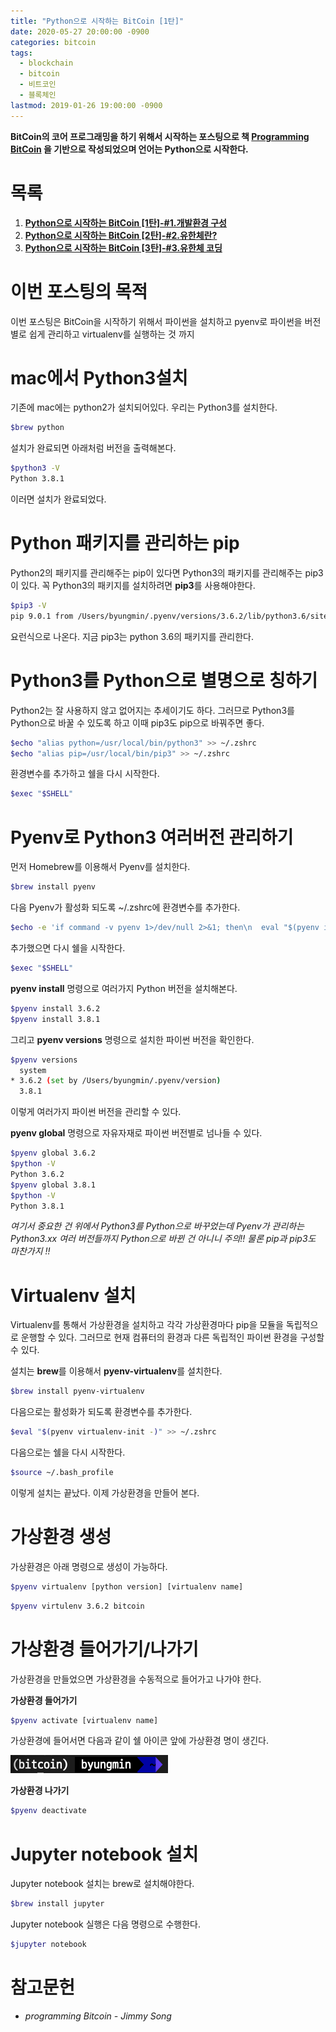 ```yaml
---
title: "Python으로 시작하는 BitCoin [1탄]"
date: 2020-05-27 20:00:00 -0900
categories: bitcoin
tags: 
  - blockchain
  - bitcoin
  - 비트코인
  - 블록체인
lastmod: 2019-01-26 19:00:00 -0900
---
```


**BitCoin의 코어 프로그래밍을 하기 위해서 시작하는 포스팅으로 책 [Programming BitCoin](https://book.naver.com/bookdb/book_detail.nhn?bid=16242884) 을 기반으로 작성되었으며 언어는 Python으로 시작한다.**    
    
# 목록

1. [**Python으로 시작하는 BitCoin [1탄]-#1.개발환경 구성**](https://lbm93.github.io/bitcoin/blockchain-python으로시작하는bitcoin1/)
2. [**Python으로 시작하는 BitCoin [2탄]-#2.유한체란?**](https://lbm93.github.io/bitcoin/blockchain-python으로시작하는bitcoin2/)
3. [**Python으로 시작하는 BitCoin [3탄]-#3.유한체 코딩**](https://lbm93.github.io/bitcoin/blockchain-python으로시작하는bitcoin3/)

  
# 이번 포스팅의 목적  

이번 포스팅은 BitCoin을 시작하기 위해서 파이썬을 설치하고 pyenv로 파이썬을 버전별로 쉽게 관리하고 virtualenv를 실행하는 것 까지 
  
  
# mac에서 Python3설치  

기존에 mac에는 python2가 설치되어있다. 우리는 Python3를 설치한다.

```bash
$brew python
```

설치가 완료되면 아래처럼 버전을 출력해본다.

```bash
$python3 -V
Python 3.8.1
```

이러면 설치가 완료되었다.

# Python 패키지를 관리하는 pip  

Python2의 패키지를 관리해주는 pip이 있다면 Python3의 패키지를 관리해주는 pip3이 있다. 꼭 Python3의 패키지를 설치하려면 **pip3**를 사용해야한다.

```bash
$pip3 -V
pip 9.0.1 from /Users/byungmin/.pyenv/versions/3.6.2/lib/python3.6/site-packages (python 3.6)
```

요런식으로 나온다. 지금 pip3는 python 3.6의 패키지를 관리한다.  

# Python3를 Python으로 별명으로 칭하기  

Python2는 잘 사용하지 않고 없어지는 추세이기도 하다. 그러므로 Python3를 Python으로 바꿀 수 있도록 하고 이때 pip3도 pip으로 바꿔주면 좋다.

```bash
$echo "alias python=/usr/local/bin/python3" >> ~/.zshrc
$echo "alias pip=/usr/local/bin/pip3" >> ~/.zshrc
```

환경변수를 추가하고 쉘을 다시 시작한다.

```bash
$exec "$SHELL"
```

# Pyenv로 Python3 여러버전 관리하기  

먼저 Homebrew를 이용해서 Pyenv를 설치한다.

```bash
$brew install pyenv
```

다음 Pyenv가 활성화 되도록 ~/.zshrc에 환경변수를 추가한다.  

```bash
$echo -e 'if command -v pyenv 1>/dev/null 2>&1; then\n  eval "$(pyenv init -)"\nfi' >> ~/.bash_profile
```

추가했으면 다시 쉘을 시작한다.  

```bash
$exec "$SHELL"
```
  
**pyenv install** 명령으로 여러가지 Python 버전을 설치해본다.  

```bash
$pyenv install 3.6.2
$pyenv install 3.8.1
```
  
그리고 **pyenv versions** 명령으로 설치한 파이썬 버전을 확인한다.

```bash
$pyenv versions
  system
* 3.6.2 (set by /Users/byungmin/.pyenv/version)
  3.8.1
```

이렇게 여러가지 파이썬 버전을 관리할 수 있다.  

**pyenv global** 명령으로 자유자재로 파이썬 버전별로 넘나들 수 있다.  

```bash
$pyenv global 3.6.2
$python -V
Python 3.6.2
$pyenv global 3.8.1
$python -V
Python 3.8.1
```

*여기서 중요한 건 위에서 Python3를 Python으로 바꾸었는데 Pyenv가 관리하는 Python3.xx 여러 버전들까지 Python으로 바뀐 건 아니니 주의!! 물론 pip과 pip3도 마찬가지 !!*

# Virtualenv 설치
Virtualenv를 통해서 가상환경을 설치하고 각각 가상환경마다 pip을 모듈을 독립적으로 운행할 수 있다. 그러므로 현재 컴퓨터의 환경과 다른 독립적인 파이썬 환경을 구성할 수 있다.  

설치는 **brew**를 이용해서 **pyenv-virtualenv**를 설치한다.

```bash
$brew install pyenv-virtualenv
```

다음으로는 활성화가 되도록 환경변수를 추가한다.  

```bash
$eval "$(pyenv virtualenv-init -)" >> ~/.zshrc
```

다음으로는 쉘을 다시 시작한다.  

```bash
$source ~/.bash_profile
```
이렇게 설치는 끝났다. 이제 가상환경을 만들어 본다.  

# 가상환경 생성

가상환경은 아래 명령으로 생성이 가능하다.

```bash
$pyenv virtualenv [python version] [virtualenv name] 
```
```bash
$pyenv virtulenv 3.6.2 bitcoin
```

# 가상환경 들어가기/나가기

가상환경을 만들었으면 가상환경을 수동적으로 들어가고 나가야 한다.  

**가상환경 들어가기**  
```bash
$pyenv activate [virtualenv name]
```

가상환경에 들어서면 다음과 같이 쉘 아이콘 앞에 가상환경 명이 생긴다.  

![그림](/assets/images/img/blockchain-bitcoin/가상환경진입.png)
  
**가상환경 나가기**
```bash
$pyenv deactivate
```

# Jupyter notebook 설치

Jupyter notebook 설치는 brew로 설치해야한다.  

```bash
$brew install jupyter
```

Jupyter notebook 실행은 다음 명령으로 수행한다.  

```bash
$jupyter notebook
```
  
  

# 참고문헌  
- *programming Bitcoin - Jimmy Song*




